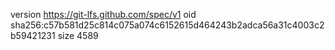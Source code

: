 version https://git-lfs.github.com/spec/v1
oid sha256:c57b581d25c814c075a074c6152615d464243b2adca56a31c4003c2b59421231
size 4589
